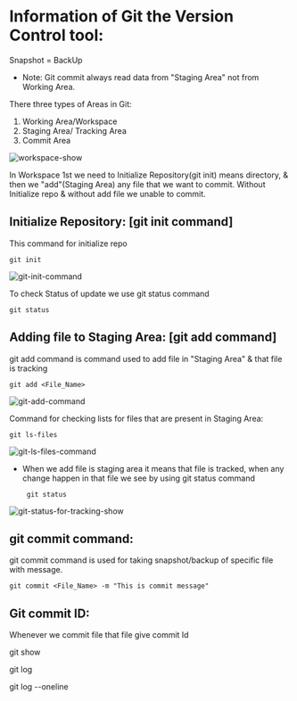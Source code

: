 # Information of Git the Version Control tool:

Snapshot = BackUp

- Note:
  Git commit always read data from "Staging Area" not from Working Area.

There three types of Areas in Git:
1. Working Area/Workspace
2. Staging Area/ Tracking Area
3. Commit Area

![workspace-show](https://github.com/user-attachments/assets/c39ffb55-8d81-4b0e-806c-1cc3c6503778)

In Workspace 1st we need to Initialize Repository(git init) means directory, & then we "add"(Staging Area) any file that we want to commit. Without Initialize repo & without add file we unable to commit.

## Initialize Repository: [git init command]
This command for initialize repo

    git init
    
![git-init-command](https://github.com/user-attachments/assets/6fbc6e9b-66b7-41c5-ba14-2475c33f8321)

To check Status of update we use git status command

    git status

## Adding file to Staging Area: [git add command]
git add command is command used to add file in "Staging Area" & that file is tracking

    git add <File_Name>

![git-add-command](https://github.com/user-attachments/assets/c432c50d-5a35-47da-b1b6-c2cf6e784d1c)

Command for checking lists for files that are present in Staging Area:

    git ls-files

![git-ls-files-command](https://github.com/user-attachments/assets/564ac0b8-ed3e-4162-9f17-0c643290b945)

- When we add file is staging area it means that file is tracked, when any change happen in that file we see by using git status command

       git status

![git-status-for-tracking-show](https://github.com/user-attachments/assets/0a97fd2e-17c3-40f0-828c-a2566e26f8f5)


## git commit command:
git commit command is used for taking snapshot/backup of specific file with message.

    git commit <File_Name> -m "This is commit message"


## Git commit ID:
Whenever we commit file that file give commit Id 

   git show

   git log 

   git log --oneline
